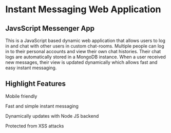 # Instant Messaging Web Application

## JavsScript Messenger App

This is a JavaScript based dynamic web application that allows users to log in and chat with other users in custom chat-rooms. Multiple people can log in to their personal accounts and view their own chat histories. Their chat logs are automatically stored in a MongoDB instance. When a user received new messages, their view is updated dynamically which allows fast and easy instant messaging. 

## Highlight Features

Mobile friendly

Fast and simple instant messaging

Dynamically updates with Node JS backend

Protected from XSS attacks
